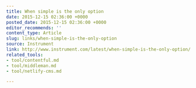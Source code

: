 ```yaml
---
title: When simple is the only option
date: 2015-12-15 02:36:00 +0000
posted_date: 2015-12-15 02:36:00 +0000
editor_recommends: ''
content_type: Article
slug: links/when-simple-is-the-only-option
source: Instrument
link: http://www.instrument.com/latest/when-simple-is-the-only-option/
related_tools:
- tool/contentful.md
- tool/middleman.md
- tool/netlify-cms.md

---
```

